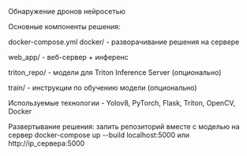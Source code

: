 Обнаружение дронов нейросетью

Основные компоненты решения:

docker-compose.yml
docker/ - разворачивание решения на сервере

web_app/ - веб-сервер + инференс

triton_repo/ - модели для Triton Inference Server (опционально)

train/ - инструкции по обучению модели (опционально)

Используемые технологии - Yolov8, PyTorch, Flask, Triton, OpenCV, Docker

Развертывание решения:
  залить репозиторий вместе с моделью на сервер
  docker-compose up --build
  localhost:5000 или http://ip_сервера:5000